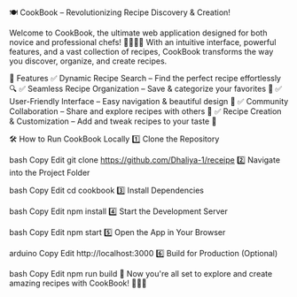 🍽️ CookBook – Revolutionizing Recipe Discovery & Creation!

Welcome to CookBook, the ultimate web application designed for both novice and professional chefs! 
🧑‍🍳👨‍🍳 With an intuitive interface, powerful features, and a vast collection of recipes, CookBook transforms the way you discover, organize, and create recipes.

🚀 Features
✅ Dynamic Recipe Search – Find the perfect recipe effortlessly 🔍
✅ Seamless Recipe Organization – Save & categorize your favorites 📂
✅ User-Friendly Interface – Easy navigation & beautiful design 🎨
✅ Community Collaboration – Share and explore recipes with others 🤝
✅ Recipe Creation & Customization – Add and tweak recipes to your taste 🍲

🛠️ How to Run CookBook Locally
1️⃣ Clone the Repository

bash
Copy
Edit
git clone https://github.com/Dhaliya-1/receipe
2️⃣ Navigate into the Project Folder

bash
Copy
Edit
cd cookbook
3️⃣ Install Dependencies

bash
Copy
Edit
npm install
4️⃣ Start the Development Server

bash
Copy
Edit
npm start
5️⃣ Open the App in Your Browser

arduino
Copy
Edit
http://localhost:3000
6️⃣ Build for Production (Optional)

bash
Copy
Edit
npm run build
🎉 Now you're all set to explore and create amazing recipes with CookBook! 🍕🍰🥗
